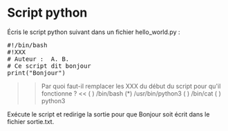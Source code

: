 
# Script python

Écris le script python suivant dans un fichier hello_world.py :

<pre class="file" data-filename="hello_world.py" data-target="replace">#!/bin/bash
#!XXX
# Auteur :  A. B.
# Ce script dit bonjour
print("Bonjour")
</pre>


>> Par quoi faut-il remplacer les XXX du début du script pour qu'il fonctionne ? <<
( ) /bin/bash
(*) /usr/bin/python3
( ) /bin/cat
( ) python3



Exécute le script et redirige la sortie pour que Bonjour soit écrit dans le fichier sortie.txt.

